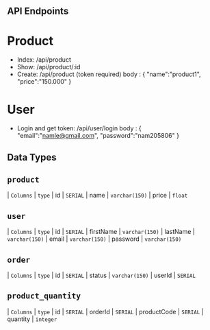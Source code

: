 
## API Endpoints
# Product
- Index: /api/product
- Show: /api/product/:id
- Create: /api/product (token required)
  body : {
   "name":"product1",
   "price":"150.000"
}

# User
- Login and get token: /api/user/login
  body : {
    "email":"namle@gmail.com",
    "password":"nam205806"
  }

## Data Types
## `product`

| `Columns`           | `type`
| id                  | `SERIAL`
| name                | `varchar(150)`
| price               | `float`

## `user`

| `Columns`           | `type`
| id                  | `SERIAL`
| firstName           | `varchar(150)`
| lastName            | `varchar(150)`
| email               | `varchar(150)`
| password            | `varchar(150)`

## `order`

| `Columns`           | `type`
| id                  | `SERIAL`
| status              | `varchar(150)`
| userId              | `SERIAL`



## `product_quantity`

| `Columns`           | `type`
| id                  | `SERIAL`
| orderId             | `SERIAL`
| productCode         | `SERIAL`
| quantity            | `integer`

